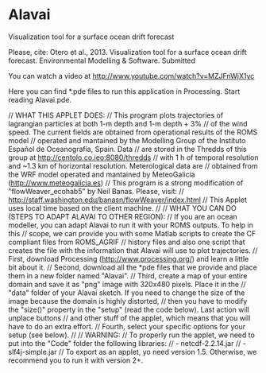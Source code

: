 Alavai
======

Visualization tool for a surface ocean drift forecast

Please, cite: Otero et al., 2013. Visualization tool for a surface ocean drift forecast. Environmental Modelling & Software. Submitted

You can watch a video at http://www.youtube.com/watch?v=MZJFnWjX1yc

Here you can find *.pde files to run this application in Processing. Start reading Alavai.pde.

// WHAT THIS APPLET DOES:
// This program plots trajectories of lagrangian particles at both 1-m depth and 1-m depth + 3%
// of the wind speed. The current fields are obtained from operational results of the ROMS model
// operated and mantained by the Modelling Group of the Instituto Español de Oceanografía, Spain. Data
// are stored in the Thredds of this group at http://centolo.co.ieo:8080/thredds
// with 1 h of temporal resolution and ~1.3 km of horizontal resolution. Meterological data are
// obtained from the WRF model operated and mantained by MeteoGalicia (http://www.meteogalicia.es)
// This program is a strong modification of "flowWeaver_ecohab5" by Neil Banas. Please, visit:
// http://staff.washington.edu/banasn/flowWeaver/index.html
// This Applet uses local time based on the client machine.
//
// WHAT YOU CAN DO (STEPS TO ADAPT ALAVAI TO OTHER REGION):
// If you are an ocean modeller, you can adapt Alavai to run it with your ROMS outputs. To help in this
// scope, we can provide you with some Matlab scripts to create the CF compliant files from ROMS_AGRIF
// history files and also one script that creates the file with the information that Alavai will use to plot trajectories.
// First, download Processing (http://www.processing.org/) and learn a little bit about it.
// Second, download all the *pde files that we provide and place them in a new folder named "Alavai".
// Third, create a map of your entire domain and save it as "png" image with 320x480 pixels. Place it in the
// "data" folder of your Alavai sketch. If you need to change the size of the image because the domain is highly distorted,
// then you have to modify the "size()" property in the "setup" (read the code below). Last action will unplace buttons
// and other stuff of the applet, which means that you will have to do an extra effort.
// Fourth, select your specific options for your setup (see below).
//
// WARNING:
// To properly run the applet, we need to put into the "Code" folder the following libraries:
// - netcdf-2.2.14.jar
// - slf4j-simple.jar
// To export as an applet, yo need version 1.5. Otherwise, we recommend you to run it with version 2+.

